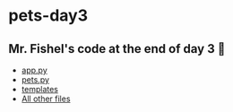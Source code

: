 # pets-day3
## Mr. Fishel's code at the end of day 3 🐶

* [app.py](./pets/app.py)
* [pets.py](./pets/pets.py)
* [templates](./pets/templates)
* [All other files](./pets)
